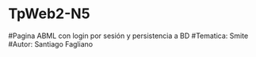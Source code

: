 # TpWeb2-N5
#Pagina ABML con login por sesión y persistencia a BD
#Tematica: Smite
#Autor: Santiago Fagliano
